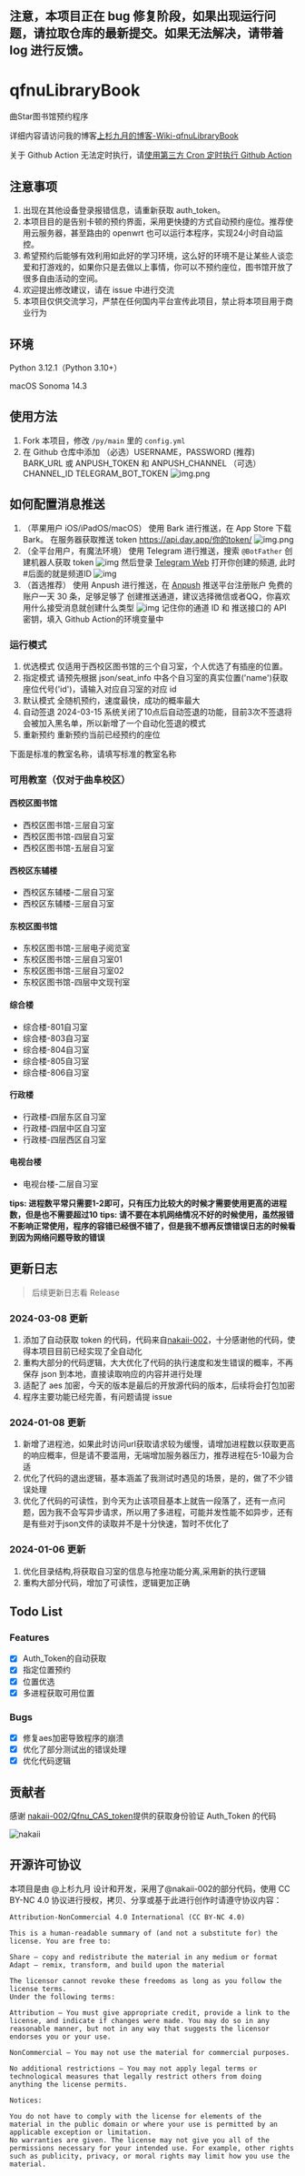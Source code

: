 ## 注意，本项目正在 bug 修复阶段，如果出现运行问题，请拉取仓库的最新提交。如果无法解决，请带着 log 进行反馈。

# qfnuLibraryBook

曲Star图书馆预约程序

详细内容请访问我的博客[上杉九月的博客-Wiki-qfnuLibraryBook](https://blog.sakurasep.site/wiki/qfnuLibraryBook/index.html)

关于 Github Action 无法定时执行，请[使用第三方 Cron 定时执行 Github Action](https://blog.sakurasep.site/posts/cron-github-action/)

## 注意事项

1. 出现在其他设备登录报错信息，请重新获取 auth_token。
2. 本项目目的是告别卡顿的预约界面，采用更快捷的方式自动预约座位。推荐使用云服务器，甚至路由的 openwrt 也可以运行本程序，实现24小时自动监控。
3. 希望预约后能够有效利用如此好的学习环境，这么好的环境不是让某些人谈恋爱和打游戏的，如果你只是去做以上事情，你可以不预约座位，图书馆开放了很多自由活动的空间。
4. 欢迎提出修改建议，请在 issue 中进行交流
5. 本项目仅供交流学习，严禁在任何国内平台宣传此项目，禁止将本项目用于商业行为

## 环境

Python 3.12.1（Python 3.10+）

macOS Sonoma 14.3

## 使用方法

1. Fork 本项目，修改 `/py/main` 里的 `config.yml`
2. 在 Github 仓库中添加 （必选）USERNAME，PASSWORD (推荐) BARK_URL 或 ANPUSH_TOKEN 和 ANPUSH_CHANNEL （可选）CHANNEL_ID TELEGRAM_BOT_TOKEN
![img.png](assets/img.png)

## 如何配置消息推送
1. （苹果用户 iOS/iPadOS/macOS） 
使用 Bark 进行推送，在 App Store 下载 Bark。
在服务器获取推送 token https://api.day.app/你的token/
![img.png](assets/bark.jpg)
2. （全平台用户，有魔法环境）
使用 Telegram 进行推送，搜索 `@BotFather` 创建机器人获取 token
![img](assets/create_bot.jpg)
然后登录 [Telegram Web](https://web.telegram.org/) 打开你创建的频道, 此时#后面的就是频道ID
![img](assets/web.jpg)
3. （首选推荐）
使用 Anpush 进行推送，在 [Anpush](https://anpush.com/) 推送平台注册账户
免费的账户一天 30 条，足够足够了
创建推送通道，建议选择微信或者QQ，你喜欢用什么接受消息就创建什么类型
![img](assets/anpush.jpg)
记住你的通道 ID 和 推送接口的 API 密钥，填入 Github Action的环境变量中
### 运行模式

1. 优选模式 仅适用于西校区图书馆的三个自习室，个人优选了有插座的位置。
2. 指定模式 请预先根据 json/seat_info 中各个自习室的真实位置('name')获取座位代号('id')，请输入对应自习室的对应 id
3. 默认模式 全随机预约，速度最快，成功的概率最大
4. 自动签退 2024-03-15 系统关闭了10点后自动签退的功能，目前3次不签退将会被加入黑名单，所以新增了一个自动化签退的模式
5. 重新预约 重新预约当前已经预约的座位

下面是标准的教室名称，请填写标准的教室名称

### 可用教室（仅对于曲阜校区）

#### 西校区图书馆
* 西校区图书馆-三层自习室
* 西校区图书馆-四层自习室
* 西校区图书馆-五层自习室

#### 西校区东辅楼
* 西校区东辅楼-二层自习室
* 西校区东辅楼-三层自习室

#### 东校区图书馆
* 东校区图书馆-三层电子阅览室
* 东校区图书馆-三层自习室01
* 东校区图书馆-三层自习室02
* 东校区图书馆-四层中文现刊室

#### 综合楼
* 综合楼-801自习室
* 综合楼-803自习室
* 综合楼-804自习室
* 综合楼-805自习室 
* 综合楼-806自习室

#### 行政楼
* 行政楼-四层东区自习室
* 行政楼-四层中区自习室
* 行政楼-四层西区自习室

#### 电视台楼
* 电视台楼-二层自习室

**tips: 进程数平常只需要1-2即可，只有压力比较大的时候才需要使用更高的进程数，但是也不需要超过10**
**tips: 请不要在本机网络情况不好的时候使用，虽然报错不影响正常使用，程序的容错已经很不错了，但是我不想再反馈错误日志的时候看到因为网络问题导致的错误**




## 更新日志

> 后续更新日志看 Release

### 2024-03-08 更新
1. 添加了自动获取 token 的代码，代码来自[nakaii-002](https://github.com/nakaii-002)，十分感谢他的代码，使得本项目目前已经实现了全自动化
2. 重构大部分的代码逻辑，大大优化了代码的执行速度和发生错误的概率，不再保存 json 到本地，直接读取响应的内容并进行处理
3. 适配了 aes 加密，今天的版本是最后的开放源代码的版本，后续将会打包加密
4. 程序主要功能已经完善，有问题请提 issue

### 2024-01-08 更新

1. 新增了进程池，如果此时访问url获取请求较为缓慢，请增加进程数以获取更高的响应概率，但是请不要滥用，无端增加服务器压力，推荐进程在5-10最为合适
2. 优化了代码的退出逻辑，基本涵盖了我测试时遇见的场景，是的，做了不少错误处理
3. 优化了代码的可读性，到今天为止该项目基本上就告一段落了，还有一点问题，因为我不会写异步请求，所以用了多进程，可能并发性能不如异步，还有是有些对于json文件的读取并不是十分快速，暂时不优化了

### 2024-01-06 更新

1. 优化目录结构,将获取自习室的信息与抢座功能分离,采用新的执行逻辑
2. 重构大部分代码，增加了可读性，逻辑更加正确

## Todo List

### Features
- [x] Auth_Token的自动获取
- [x] 指定位置预约
- [x] 位置优选
- [x] 多进程获取可用位置
### Bugs
- [x] 修复aes加密导致程序的崩溃
- [x] 优化了部分测试出的错误处理
- [x] 优化代码逻辑

## 贡献者

感谢 [nakaii-002/Qfnu_CAS_token](https://github.com/nakaii-002/Qfnu_CAS_token )提供的获取身份验证 Auth_Token 的代码

![nakaii](./assets/nakaii-002.png)

## 开源许可协议
本项目是由 @上杉九月 设计和开发，采用了@nakaii-002的部分代码，使用 CC BY-NC 4.0 协议进行授权，拷贝、分享或基于此进行创作时请遵守协议内容：
```
Attribution-NonCommercial 4.0 International (CC BY-NC 4.0)

This is a human-readable summary of (and not a substitute for) the license. You are free to:

Share — copy and redistribute the material in any medium or format
Adapt — remix, transform, and build upon the material

The licensor cannot revoke these freedoms as long as you follow the license terms.
Under the following terms:

Attribution — You must give appropriate credit, provide a link to the license, and indicate if changes were made. You may do so in any reasonable manner, but not in any way that suggests the licensor endorses you or your use.

NonCommercial — You may not use the material for commercial purposes.

No additional restrictions — You may not apply legal terms or technological measures that legally restrict others from doing anything the license permits.

Notices:

You do not have to comply with the license for elements of the material in the public domain or where your use is permitted by an applicable exception or limitation.
No warranties are given. The license may not give you all of the permissions necessary for your intended use. For example, other rights such as publicity, privacy, or moral rights may limit how you use the material.

```
